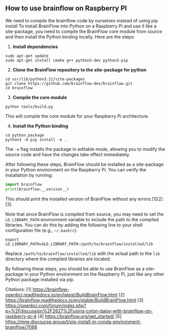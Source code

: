## How to use brainflow on Raspberry PI
We need to compile the brainflow code by ourselves instead of using pip install
To install BrainFlow into Python on a Raspberry Pi and use it like a site-package, you need to compile the BrainFlow core module from source and then install the Python binding locally. Here are the steps:

1. **Install dependencies**
```
sudo apt-get update
sudo apt-get install cmake g++ python3-dev python3-pip
```

2. **Clone the BrainFlow repository to the site-package for python**
```
cd usr/lib/python3.11/site-packages
git clone https://github.com/brainflow-dev/brainflow.git
cd brainflow
```

3. **Compile the core module**
```
python tools/build.py
```
This will compile the core module for your Raspberry Pi architecture.

4. **Install the Python binding**
```
cd python_package
python3 -m pip install -e .
```
The `-e` flag installs the package in editable mode, allowing you to modify the source code and have the changes take effect immediately.

After following these steps, BrainFlow should be installed as a site-package in your Python environment on the Raspberry Pi. You can verify the installation by running:

```python
import brainflow
print(brainflow.__version__)
```

This should print the installed version of BrainFlow without any errors.[1][2][3]

Note that since BrainFlow is compiled from source, you may need to set the `LD_LIBRARY_PATH` environment variable to include the path to the compiled libraries. You can do this by adding the following line to your shell configuration file (e.g., `~/.bashrc`):

```
export LD_LIBRARY_PATH=$LD_LIBRARY_PATH:/path/to/brainflow/installed/lib
```

Replace `/path/to/brainflow/installed/lib` with the actual path to the `lib` directory where the compiled libraries are located.

By following these steps, you should be able to use BrainFlow as a site-package in your Python environment on the Raspberry Pi, just like any other Python package installed via pip.

Citations:
[1] https://brainflow-openbci.readthedocs.io/en/latest/BuildBrainFlow.html
[2] https://brainflow.readthedocs.io/en/stable/BuildBrainFlow.html
[3] https://openbci.com/forum/index.php?p=%2Fdiscussion%2F2627%2Fusing-cyton-daisy-with-brainflow-on-raspberry-pi-4
[4] https://brainflow.org/get_started/
[5] https://mne.discourse.group/t/pip-install-in-conda-environment-brainflow/7088
